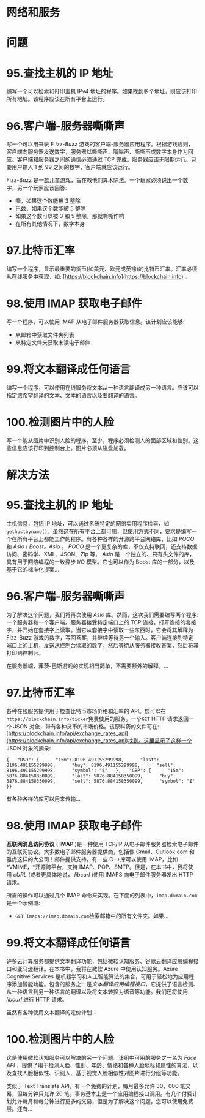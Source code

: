 # 网络和服务

# 问题

# 95.查找主机的 IP 地址

编写一个可以检索和打印主机 IPv4 地址的程序。如果找到多个地址，则应该打印所有地址。该程序应该在所有平台上运行。

# 96.客户端-服务器嘶嘶声

写一个可以用来玩 F *izz-Buzz* 游戏的客户端-服务器应用程序。根据游戏规则，客户端向服务器发送数字，服务器以嘶嘶声、嗡嗡声、嘶嘶声或数字本身作为回应。客户端和服务器之间的通信必须通过 TCP 完成。服务器应该无限期运行。只要用户输入 1 到 99 之间的数字，客户端就应该运行。

Fizz-Buzz 是一款儿童游戏，旨在教他们算术除法。一个玩家必须说出一个数字，另一个玩家应该回答:

*   嘶，如果这个数能被 3 整除
*   巴兹，如果这个数能被 5 整除
*   如果这个数可以被 3 和 5 整除，那就嘶嘶作响
*   在所有其他情况下，数字本身

# 97.比特币汇率

编写一个程序，显示最重要的货币(如美元、欧元或英镑)的比特币汇率。汇率必须从在线服务中获取，如: [https://blockchain.info](https://blockchain.info) 。

# 98.使用 IMAP 获取电子邮件

写一个程序，可以使用 IMAP 从电子邮件服务器获取信息。该计划应该能够:

*   从邮箱中获取文件夹列表
*   从特定文件夹获取未读电子邮件

# 99.将文本翻译成任何语言

编写一个程序，可以使用在线服务将文本从一种语言翻译成另一种语言。应该可以指定您希望翻译的文本、文本的语言以及要翻译的语言。

# 100.检测图片中的人脸

写一个能从图片中识别人脸的程序。至少，程序必须检测人的面部区域和性别。这些信息应该打印到控制台上。图片必须从磁盘加载。

# 解决方法

# 95.查找主机的 IP 地址

主机信息，包括 IP 地址，可以通过系统特定的网络实用程序检索，如`gethostbyname()`。虽然这在所有平台上都可用，但使用方式不同，要求是编写一个在所有平台上都能工作的程序。有各种各样的开源跨平台网络库，比如 *POCO* 和 *Asio* / *Boost。Asio* 。 *POCO* 是一个更复杂的库，不仅支持联网，还支持数据访问、密码学、XML、JSON、Zip 等。 *Asio* 是一个独立的、只有头文件的库，具有用于网络编程的一致异步 I/O 模型。它也可以作为 Boost 库的一部分，以及基于它的标准化提案...

# 96.客户端-服务器嘶嘶声

为了解决这个问题，我们将再次使用 *Asio* 库。然而，这次我们需要编写两个程序:一个服务器和一个客户端。服务器接受特定端口上的 TCP 连接，打开连接的套接字，并开始在套接字上读取。当它从套接字中读取一些东西时，它会将其解释为 Fizz-Buzz 游戏的数字，写回答案，并继续等待另一个输入。客户端连接到特定端口上的主机，发送从控制台读取的数字，然后等待从服务器接收答案，然后将其打印到控制台。

在服务器端，菲茨-巴斯游戏的实现相当简单，不需要额外的解释。...

# 97.比特币汇率

各种在线服务提供用于检查比特币市场价格和汇率的 API。您可以在`https://blockchain.info/ticker`免费使用的服务。一个`GET` HTTP 请求返回一个 JSON 对象，带有各种货币的市场价格。该原料药的文件可在:[https://blockchain.info/api/exchange_rates_api](https://blockchain.info/api/exchange_rates_api)找到。这里显示了这样一个 JSON 对象的摘录:

```
{   "USD": {      "15m": 8196.491155299998,      "last": 8196.491155299998,      "buy": 8196.491155299998,      "sell": 8196.491155299998,      "symbol": "$"   },   "GBP": {      "15m": 5876.884158350099,      "last": 5876.884158350099,      "buy": 5876.884158350099,      "sell": 5876.884158350099,      "symbol": "£"   }}
```

有各种各样的库可以用来传输...

# 98.使用 IMAP 获取电子邮件

**互联网消息访问协议** ( **IMAP** )是一种使用 TCP/IP 从电子邮件服务器检索电子邮件的互联网协议。大多数电子邮件服务器提供商，包括像 Gmail、Outlook.com 和雅虎这样的大公司！邮件提供支持。有一些 C++库可以使用 IMAP，比如 *VMIME，*开源跨平台，支持 IMAP、POP、SMTP。但是，在本书中，我将使用 *cURL* (或者更具体地说， *libcurl* )使用 IMAPS 向电子邮件服务器发出 HTTP 请求。

所需的操作可以通过几个 IMAP 命令来实现。在下面的列表中，`imap.domain.com`是一个示例域:

*   `GET imaps://imap.domain.com`检索邮箱中的所有文件夹。如果...

# 99.将文本翻译成任何语言

许多云计算服务都提供文本翻译功能，包括微软认知服务、谷歌云翻译应用编程接口和亚马逊翻译。在本书中，我将在微软 Azure 中使用认知服务。Azure Cognitive Services 是机器学习和人工智能算法的集合，可用于轻松地为应用程序添加智能功能。包含的服务之一是*文本翻译应用编程接口*，它提供了语言检测、从一种语言到另一种语言的翻译以及将文本转换为语音等功能。我们还将使用 *libcurl* 进行 HTTP 请求。

虽然有各种使用文本翻译的定价计划...

# 100.检测图片中的人脸

这是使用微软认知服务可以解决的另一个问题。该组中可用的服务之一名为 *Face API* ，提供了用于检测人脸、性别、年龄、情绪和各种人脸地标和属性的算法，以及查找人脸相似性、识别人、基于视觉人脸相似性对图片进行分组等功能。

类似于 Text Translate API，有一个免费的计划，每月最多允许 30，000 笔交易，但每分钟只允许 20 笔。事务基本上是一个应用编程接口调用。有几个付费计划允许每月和每分钟进行更多的交易，但是为了解决这个问题，您可以使用免费层。还有...